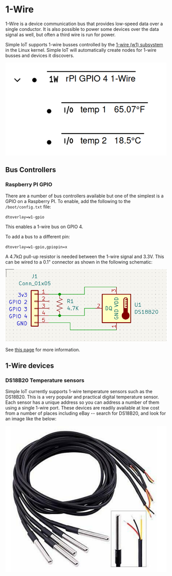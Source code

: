 # 1-Wire

1-Wire is a device communication bus that provides low-speed data over a single
conductor. It is also possible to power some devices over the data signal as
well, but often a third wire is run for power.

Simple IoT supports 1-wire busses controlled by the
[1-wire (w1) subsystem](https://www.kernel.org/doc/html/latest/w1/index.html) in
the Linux kernel. Simple IoT will automatically create nodes for 1-wire busses
and devices it discovers.

![1-wire nodes](images/onewire-nodes.png)

## Bus Controllers

### Raspberry PI GPIO

There are a number of bus controllers available but one of the simplest is a
GPIO on a Raspberry PI. To enable, add the following to the `/boot/config.txt`
file:

`dtoverlay=w1-gpio`

This enables a 1-wire bus on GPIO 4.

To add a bus to a different pin:

`dtoverlay=w1-gpio,gpiopin=x`

A 4.7kΩ pull-up resistor is needed between the 1-wire signal and 3.3V. This can
be wired to a 0.1" connector as shown in the following schematic:

![1-wire schematic](images/onewire-schematic.png)

See [this page](https://pinout.xyz/pinout/1_wire#) for more information.

## 1-Wire devices

### DS18B20 Temperature sensors

Simple IoT currently supports 1-wire temperature sensors such as the DS18B20.
This is a very popular and practical digital temperature sensor. Each sensor has
a unique address so you can address a number of them using a single 1-wire port.
These devices are readily available at low cost from a number of places
including eBay -- search for DS18B20, and look for an image like the below:

![DS18B20](images/ds18b20-photo.png)
